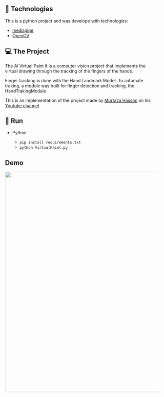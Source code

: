 <!-- <p align="center">
  <img alt="GitHub language count" src="https://img.shields.io/github/languages/count/gabrielvss/recomendation_video_api.svg">

  <img alt="Repository size" src="https://img.shields.io/github/repo-size/johnvict0r/tech-news.svg">

  <a href="https://github.com/johnvict0r/tech-news./commits/master">
    <img alt="GitHub last commit" src="https://img.shields.io/github/last-commit/johnvict0r/tech-news.svg">
  </a>

  <a href="https://github.com/johnvict0r/tech-news./issues">
    <img alt="Repository issues" src="https://img.shields.io/github/issues/johnvict0r/tech-news.svg">
  </a>

  <img alt="License" src="https://img.shields.io/badge/license-MIT-brightgreen">
</p>  -->

<!-- <p align="center">
  <a href="#-🚀 Technologies">Tecnologias</a>&nbsp;&nbsp;&nbsp;|&nbsp;&nbsp;&nbsp;
  <a href="#-projeto">Projeto</a>&nbsp;&nbsp;&nbsp;|&nbsp;&nbsp;&nbsp;
  <a href="#-layout">Layout</a>&nbsp;&nbsp;&nbsp;|&nbsp;&nbsp;&nbsp;
  <a href="#-como-contribuir">Como contribuir</a>&nbsp;&nbsp;&nbsp;|&nbsp;&nbsp;&nbsp;
  <a href="#memo-licença">Licença</a>
</p>

<br> -->

<!-- <p align="center">
  <img alt="Frontend" src=".github/tech-news.png" width="100%">
</p>
imagem do sistema
-->

## 🚀 Technologies

This is a python project and was develope with technologies:

- [mediapipe](https://google.github.io/mediapipe/)
- [OpenCV](https://opencv.org/)

## 💻 The Project

The AI Virtual Paint It is a computer vision project that implements the virtual drawing through the tracking of the fingers of the hands.


Finger tracking is done with the Hand Landmark Model. To automate traking, a module was built for finger detection and tracking, the HandTrakingModule


This is an implementation of the project made by [Murtaza Hassan](https://github.com/murtazahassan) on his [Youtube channel](https://www.youtube.com/watch?v=ZiwZaAVbXQo)




## 🔧 Run

- Python

  - `pip install requirements.txt`
  - `python VirtualPaint.py`

## Demo
<img src="Demo\ezgif.com-gif-maker (1).gif" width="1280" height="720" />

